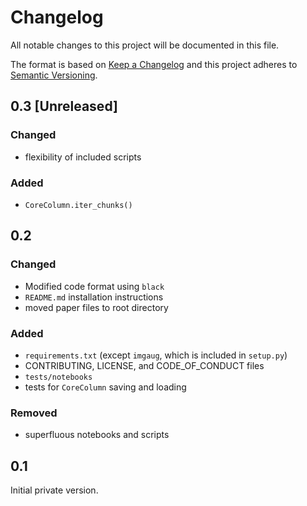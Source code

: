# Changelog

All notable changes to this project will be documented in this file.

The format is based on [Keep a Changelog](http://keepachangelog.com/en/1.0.0/)
and this project adheres to [Semantic Versioning](http://semver.org/spec/v2.0.0.html).

## 0.3 [Unreleased]

### Changed

- flexibility of included scripts

### Added

- `CoreColumn.iter_chunks()`


## 0.2

### Changed

- Modified code format using `black`
- `README.md` installation instructions
- moved paper files to root directory

### Added

- `requirements.txt` (except `imgaug`, which is included in `setup.py`)
- CONTRIBUTING, LICENSE, and CODE_OF_CONDUCT files
- `tests/notebooks`
- tests for `CoreColumn` saving and loading

### Removed

- superfluous notebooks and scripts

## 0.1

Initial private version.
